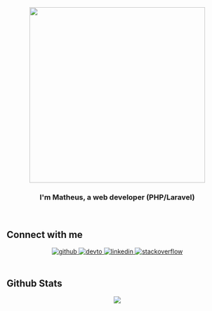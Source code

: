 <div align="center">
    <img src="https://rishavanand.github.io/static/images/greetings.gif" align="center" style="width: 400px" />
</div>

### <div align="center">I'm Matheus, a web developer (PHP/Laravel)</div>

<br>

## Connect with me  
<div align="center">
    <a href="https://github.com/devmatheus" target="_blank">
        <img src=https://img.shields.io/badge/github-%2324292e.svg?&style=for-the-badge&logo=github&logoColor=white alt=github style="margin-bottom: 5px;" />
    </a>
    <a href="https://dev.to/devmatheus" target="_blank">
        <img src=https://img.shields.io/badge/dev.to-%2308090A.svg?&style=for-the-badge&logo=dev.to&logoColor=white alt=devto style="margin-bottom: 5px;" />
    </a>
    <a href="https://linkedin.com/in/matheusdev" target="_blank">
        <img src=https://img.shields.io/badge/linkedin-%231E77B5.svg?&style=for-the-badge&logo=linkedin&logoColor=white alt=linkedin style="margin-bottom: 5px;" />
    </a>
    <a href="https://stackoverflow.com/users/3062217" target="_blank">
        <img src=https://img.shields.io/badge/stackoverflow-%23F28032.svg?&style=for-the-badge&logo=stackoverflow&logoColor=white alt=stackoverflow style="margin-bottom: 5px;" />
    </a>
</div>

<br>  

## Github Stats  
<div align="center"><img src="https://github-readme-stats.vercel.app/api?username=devmatheus&show_icons=true&count_private=true&hide_border=true" align="center" /></div>  
